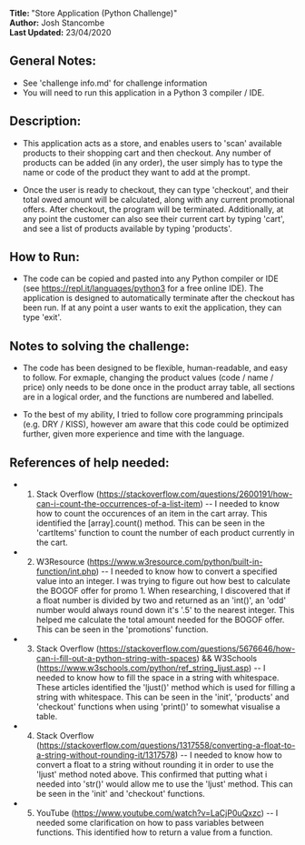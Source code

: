 <b>Title: </b>  "Store Application (Python Challenge)" 
<br>
<b>Author:</b>  Josh Stancombe 
<br>
<b>Last Updated:</b>  23/04/2020 
<br>


## General Notes:
- See 'challenge info.md' for challenge information
- You will need to run this application in a Python 3 compiler / IDE.

## Description:
- This application acts as a store, and enables users to 'scan' available products to their shopping cart and then checkout. Any number of products can be added (in any order), the user simply has to type the name or code of the product they want to add at the prompt.  

- Once the user is ready to checkout, they can type 'checkout', and their total owed amount will be calculated, along with any current promotional offers. After checkout, the program will be terminated. Additionally, at any point the customer can also see their current cart by typing 'cart', and see a list of products available by typing 'products'. 
  
## How to Run:
- The code can be copied and pasted into any Python compiler or IDE (see https://repl.it/languages/python3 for a free online IDE). The application is designed to automatically terminate after the checkout has been run. If at any point a user wants to exit the application, they can type 'exit'.
	
## Notes to solving the challenge: 
- The code has been designed to be flexible, human-readable, and easy to follow. For exmaple, changing the product values (code / name / price) only needs to be done once in the product array table, all sections are in a logical order, and the functions are numbered and labelled. 
	
- To the best of my ability, I tried to follow core programming principals (e.g. DRY / KISS), however am aware that this code could be optimized further, given more experience and time with the language. 

## References of help needed:
- 1. Stack Overflow (https://stackoverflow.com/questions/2600191/how-can-i-count-the-occurrences-of-a-list-item) -- I needed to know how to count the occurences of an item in the cart array. This identified the [array].count() method. This can be seen in the 'cartItems' function to count the number of each product currently in the cart.
		
- 2. W3Resource (https://www.w3resource.com/python/built-in-function/int.php) -- I needed to know how to convert a specified value into an integer. I was trying to figure out how best to calculate the BOGOF offer for promo 1. When researching, I discovered that if a float number is divided by two and returned as an 'int()', an 'odd' number would always round down it's '.5' to the nearest integer. This helped me calculate the total amount needed for the BOGOF offer. This can be seen in the 'promotions' function.
		
- 3. Stack Overflow (https://stackoverflow.com/questions/5676646/how-can-i-fill-out-a-python-string-with-spaces) && W3Schools (https://www.w3schools.com/python/ref_string_ljust.asp) -- I needed to know how to fill the space in a string with whitespace. These articles identified the 'ljust()' method which is used for filling a string with whitespace. This can be seen in the 'init', 'products' and 'checkout' functions when using 'print()' to somewhat visualise a table.

- 4. Stack Overflow (https://stackoverflow.com/questions/1317558/converting-a-float-to-a-string-without-rounding-it/1317578) -- I needed to know how to convert a float to a string without rounding it in order to use the 'ljust' method noted above. This confirmed that putting what i needed into 'str()' would allow me to use the 'ljust' method. This can be seen in the 'init' and 'checkout' functions.
		
- 5. YouTube (https://www.youtube.com/watch?v=LaCjP0uQxzc) -- I needed some clarification on how to pass variables between functions. This identified how to return a value from a function.
